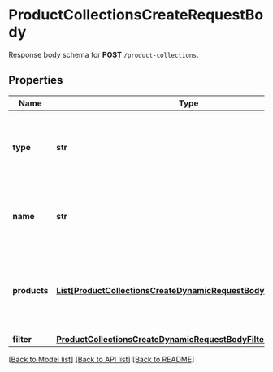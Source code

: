 # ProductCollectionsCreateRequestBody

Response body schema for **POST** `/product-collections`.

## Properties
Name | Type | Description | Notes
------------ | ------------- | ------------- | -------------
**type** | **str** | Show that the product collection is static (manually selected products). | [default to 'STATIC']
**name** | **str** | Unique user-defined product collection name. | 
**products** | [**List[ProductCollectionsCreateDynamicRequestBodyProductsItem]**](ProductCollectionsCreateDynamicRequestBodyProductsItem.md) | Defines a set of products for a &#x60;STATIC&#x60; product collection type. | [optional] 
**filter** | [**ProductCollectionsCreateDynamicRequestBodyFilter**](ProductCollectionsCreateDynamicRequestBodyFilter.md) |  | 

[[Back to Model list]](../README.md#documentation-for-models) [[Back to API list]](../README.md#documentation-for-api-endpoints) [[Back to README]](../README.md)


